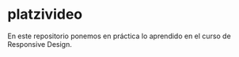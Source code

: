# platzivideo
En este repositorio ponemos en práctica lo aprendido en el curso de Responsive Design.
